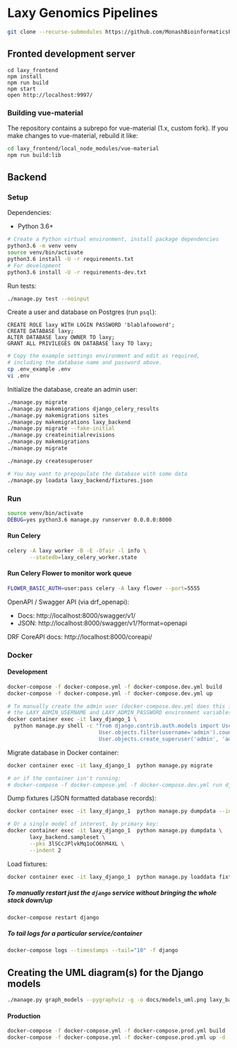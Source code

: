 # Laxy Genomics Pipelines

```bash
git clone --recurse-submodules https://github.com/MonashBioinformaticsPlatform/laxy.git
```

## Fronted development server

```
cd laxy_frontend
npm install
npm run build
npm start
open http://localhost:9997/
```

### Building vue-material
The repository contains a subrepo for vue-material (1.x, custom fork).
If you make changes to vue-material, rebuild it like:

```bash
cd laxy_frontend/local_node_modules/vue-material
npm run build:lib
```

## Backend

### Setup

Dependencies:

* Python 3.6+

```bash
# Create a Python virtual environment, install package dependencies
python3.6 -m venv venv
source venv/bin/activate
python3.6 install -U -r requirements.txt
# For development
python3.6 install -U -r requirements-dev.txt
```

Run tests:
```bash
./manage.py test --noinput
```

Create a user and database on Postgres (run `psql`):
```postgresql
CREATE ROLE laxy WITH LOGIN PASSWORD 'blablafooword';
CREATE DATABASE laxy;
ALTER DATABASE laxy OWNER TO laxy;
GRANT ALL PRIVILEGES ON DATABASE laxy TO laxy;
```

```bash
# Copy the example settings environment and edit as required,
# including the database name and password above. 
cp .env_example .env
vi .env
```

Initialize the database, create an admin user:
```bash
./manage.py migrate
./manage.py makemigrations django_celery_results
./manage.py makemigrations sites
./manage.py makemigrations laxy_backend
./manage.py migrate --fake-initial
./manage.py createinitialrevisions
./manage.py makemigrations
./manage.py migrate

./manage.py createsuperuser

# You may want to prepopulate the database with some data
./manage.py loadata laxy_backend/fixtures.json
```

### Run
```bash
source venv/bin/activate
DEBUG=yes python3.6 manage.py runserver 0.0.0.0:8000
```

#### Run Celery
```bash
celery -A laxy worker -B -E -Ofair -l info \
       --statedb=laxy_celery_worker.state
```

#### Run Celery Flower to monitor work queue
```bash
FLOWER_BASIC_AUTH=user:pass celery -A laxy flower --port=5555
```

OpenAPI / Swagger API (via drf_openapi): 
* Docs: http://localhost:8000/swagger/v1/
* JSON: http://localhost:8000/swagger/v1/?format=openapi

DRF CoreAPI docs: http://localhost:8000/coreapi/

### Docker

#### Development

```bash
docker-compose -f docker-compose.yml -f docker-compose.dev.yml build
docker-compose -f docker-compose.yml -f docker-compose.dev.yml up

# To manually create the admin user (docker-compose.dev.yml does this itself using
# the LAXY_ADMIN_USERNAME and LAXY_ADMIN_PASSWORD environment variables)
docker container exec -it laxy_django_1 \
  python manage.py shell -c "from django.contrib.auth.models import User; \
                             User.objects.filter(username='admin').count() or \
                             User.objects.create_superuser('admin', 'admin@example.com', 'adminpass')"
```

Migrate database in Docker container:
```bash
docker container exec -it laxy_django_1  python manage.py migrate

# or if the container isn't running:
# docker-compose -f docker-compose.yml -f docker-compose.dev.yml run django python manage.py migrate

```

Dump fixtures (JSON formatted database records):
```bash
docker container exec -it laxy_django_1  python manage.py dumpdata --indent 2

# Or a single model of interest, by primary key:
docker container exec -it laxy_django_1  python manage.py dumpdata \
       laxy_backend.sampleset \
       --pks 3lSCcJPlvkMq1oCO6hM4XL \
       --indent 2
```

Load fixtures:
```bash
docker container exec -it laxy_django_1  python manage.py loaddata fixtures.json
```

##### To manually restart just the `django` service without bringing the whole stack down/up
```bash
docker-compose restart django
```

##### To tail logs for a particular service/container
```bash
docker-compose logs --timestamps --tail="10" -f django
```

## Creating the UML diagram(s) for the Django models

```bash
./manage.py graph_models --pygraphviz -g -o docs/models_uml.png laxy_backend
```

#### Production

```bash
docker-compose -f docker-compose.yml -f docker-compose.prod.yml build
docker-compose -f docker-compose.yml -f docker-compose.prod.yml up -d
```
